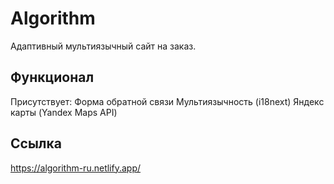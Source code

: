 # Algorithm

Адаптивный мультиязычный сайт на заказ. 

## Функционал

Присутствует:
Форма обратной связи 
Мультиязычность (i18next)
Яндекс карты (Yandex Maps API)

## Ссылка 

https://algorithm-ru.netlify.app/
